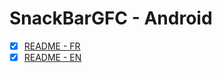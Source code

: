 # SnackBarGFC - Android
- [x] [README - FR](https://github.com/SASGeniusFlashConception/capacitor-snackbar-gfc/blob/master/doc/README-FR.md)
- [x] [README - EN]()
